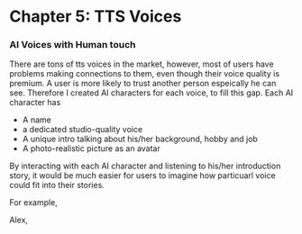 # Chapter 5: TTS Voices

### AI Voices with Human touch
There are tons of tts voices in the market, however, most of users have problems making connections to them, even though their voice quality is premium. 
A user is more likely to trust another person espeically he can see. Therefore I created AI characters for each voice, to fill this gap. 
Each AI character has
* A name
* a dedicated studio-quality voice
* A unique intro talking about his/her background, hobby and job
* A photo-realistic picture as an avatar

By interacting with each AI character and listening to his/her introduction story, it would be much easier for users to imagine how particuarl voice could fit into their stories. 

For example,

Alex,  